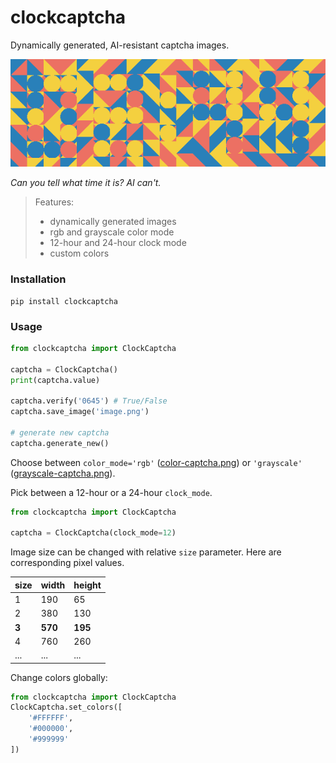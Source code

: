 # clockcaptcha
Dynamically generated, AI-resistant captcha images. 

![captcha](https://raw.githubusercontent.com/stefs304/clockcaptcha/master/color-captcha.png)

*Can you tell what time it is? AI can't.*

> Features:
> * dynamically generated images
> * rgb and grayscale color mode
> * 12-hour and 24-hour clock mode
> * custom colors

### Installation

```shell
pip install clockcaptcha
```

### Usage

```python
from clockcaptcha import ClockCaptcha

captcha = ClockCaptcha()
print(captcha.value)

captcha.verify('0645') # True/False
captcha.save_image('image.png')

# generate new captcha
captcha.generate_new()

```
Choose between `color_mode='rgb'` ([color-captcha.png](color-captcha.png)) 
or `'grayscale'` ([grayscale-captcha.png](grayscale-captcha.png)). 

Pick between a 12-hour or a 24-hour `clock_mode`.
```python
from clockcaptcha import ClockCaptcha

captcha = ClockCaptcha(clock_mode=12)
```

Image size can be changed with relative `size` parameter. Here are corresponding pixel values. 

| size  | width   | height  |
|-------|---------|---------|
| 1     | 190     | 65      |
| 2     | 380     | 130     |
| **3** | **570** | **195** |
| 4 | 760 | 260 |
| ... | ... | ... | 

Change colors globally:
```python
from clockcaptcha import ClockCaptcha
ClockCaptcha.set_colors([
    '#FFFFFF',
    '#000000',
    '#999999'
])
```

